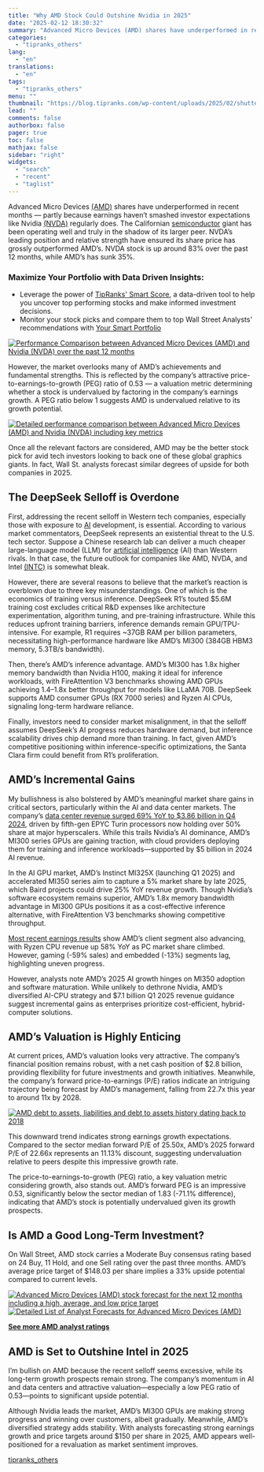 ```yaml
---
title: "Why AMD Stock Could Outshine Nvidia in 2025"
date: "2025-02-12 18:30:32"
summary: "Advanced Micro Devices (AMD) shares have underperformed in recent months — partly because earnings haven’t smashed investor expectations like Nvidia (NVDA) regularly does. The Californian semiconductor giant has been operating well and truly in the shadow of its larger peer. NVDA’s leading position and relative strength have ensured its share..."
categories:
  - "tipranks_others"
lang:
  - "en"
translations:
  - "en"
tags:
  - "tipranks_others"
menu: ""
thumbnail: "https://blog.tipranks.com/wp-content/uploads/2025/02/shutterstock_2126034665-750x406.jpg"
lead: ""
comments: false
authorbox: false
pager: true
toc: false
mathjax: false
sidebar: "right"
widgets:
  - "search"
  - "recent"
  - "taglist"
---
```


Advanced Micro Devices [(AMD)](https://www.tipranks.com/stocks/amd) shares have underperformed in recent months — partly because earnings haven’t smashed investor expectations like Nvidia [(NVDA)](https://www.tipranks.com/stocks/nvda) regularly does. The Californian [semiconductor](https://www.tipranks.com/compare-stocks/chips-stocks) giant has been operating well and truly in the shadow of its larger peer. NVDA’s leading position and relative strength have ensured its share price has grossly outperformed AMD’s. NVDA stock is up around 83% over the past 12 months, while AMD’s has sunk 35%.

### Maximize Your Portfolio with Data Driven Insights:

* Leverage the power of [TipRanks' Smart Score](https://www.tipranks.com/screener/top-smart-score-stocks), a data-driven tool to help you uncover top performing stocks and make informed investment decisions.
* Monitor your stock picks and compare them to top Wall Street Analysts' recommendations with  [Your Smart Portfolio](https://www.tipranks.com/smart-portfolio/holdings)

[![Performance Comparison between Advanced Micro Devices (AMD) and Nvidia (NVDA) over the past 12 months](https://blog.tipranks.com/wp-content/uploads/2025/02/AMD1-1-1024x379.jpg)](https://www.tipranks.com/compare-stocks/custom?ticker=AMD&ticker=NVDA)

However, the market overlooks many of AMD’s achievements and fundamental strengths. This is reflected by the company’s attractive price-to-earnings-to-growth (PEG) ratio of 0.53 — a valuation metric determining whether a stock is undervalued by factoring in the company’s earnings growth. A PEG ratio below 1 suggests AMD is undervalued relative to its growth potential.

[![Detailed performance comparison between Advanced Micro Devices (AMD) and Nvidia (NVDA) including key metrics](https://blog.tipranks.com/wp-content/uploads/2025/02/AMD4-2-1024x244.jpg)](https://www.tipranks.com/compare-stocks/custom?ticker=AMD&ticker=NVDA)

Once all the relevant factors are considered, AMD may be the better stock pick for avid tech investors looking to back one of these global graphics giants. In fact, Wall St. analysts forecast similar degrees of upside for both companies in 2025.

**The DeepSeek Selloff is Overdone**
------------------------------------

First, addressing the recent selloff in Western tech companies, especially those with exposure to [AI](https://www.tipranks.com/compare-stocks/artificial-intelligence) development, is essential. According to various market commentators, DeepSeek represents an existential threat to the U.S. tech sector. Suppose a Chinese research lab can deliver a much cheaper large-language model (LLM) for [artificial intelligence](https://www.tipranks.com/compare-stocks/artificial-intelligence) (AI) than Western rivals. In that case, the future outlook for companies like AMD, NVDA, and Intel [(INTC)](https://www.tipranks.com/stocks/intc) is somewhat bleak.

However, there are several reasons to believe that the market’s reaction is overblown due to three key misunderstandings. One of which is the economics of training versus inference. DeepSeek R1’s touted $5.6M training cost excludes critical R&D expenses like architecture experimentation, algorithm tuning, and pre-training infrastructure. While this reduces upfront training barriers, inference demands remain GPU/TPU-intensive. For example, R1 requires ~37GB RAM per billion parameters, necessitating high-performance hardware like AMD’s MI300 (384GB HBM3 memory, 5.3TB/s bandwidth).

Then, there’s AMD’s inference advantage. AMD’s MI300 has 1.8x higher memory bandwidth than Nvidia H100, making it ideal for inference workloads, with FireAttention V3 benchmarks showing AMD GPUs achieving 1.4–1.8x better throughput for models like LLaMA 70B. DeepSeek supports AMD consumer GPUs (RX 7000 series) and Ryzen AI CPUs, signaling long-term hardware reliance.

Finally, investors need to consider market misalignment, in that the selloff assumes DeepSeek’s AI progress reduces hardware demand, but inference scalability drives chip demand more than training. In fact, given AMD’s competitive positioning within inference-specific optimizations, the Santa Clara firm could benefit from R1’s proliferation.

**AMD’s Incremental Gains**
---------------------------

My bullishness is also bolstered by AMD’s meaningful market share gains in critical sectors, particularly within the AI and data center markets. The company’s [data center revenue surged 69% YoY to $3.86 billion in Q4 2024](https://www.tipranks.com/news/company-announcements/amd-announces-record-2024-financial-results), driven by fifth-gen EPYC Turin processors now holding over 50% share at major hyperscalers. While this trails Nvidia’s AI dominance, AMD’s MI300 series GPUs are gaining traction, with cloud providers deploying them for training and inference workloads—supported by $5 billion in 2024 AI revenue.

In the AI GPU market, AMD’s Instinct MI325X (launching Q1 2025) and accelerated MI350 series aim to capture a 5% market share by late 2025, which Baird projects could drive 25% YoY revenue growth. Though Nvidia’s software ecosystem remains superior, AMD’s 1.8x memory bandwidth advantage in MI300 GPUs positions it as a cost-effective inference alternative, with FireAttention V3 benchmarks showing competitive throughput.

[Most recent earnings results](https://www.tipranks.com/stocks/amd/earnings) show AMD’s client segment also advancing, with Ryzen CPU revenue up 58% YoY as PC market share climbed. However, gaming (-59% sales) and embedded (-13%) segments lag, highlighting uneven progress.

However, analysts note AMD’s 2025 AI growth hinges on MI350 adoption and software maturation. While unlikely to dethrone Nvidia, AMD’s diversified AI-CPU strategy and $7.1 billion Q1 2025 revenue guidance suggest incremental gains as enterprises prioritize cost-efficient, hybrid-computer solutions.

**AMD’s Valuation is Highly Enticing**
--------------------------------------

At current prices, AMD’s valuation looks very attractive. The company’s financial position remains robust, with a net cash position of $2.8 billion, providing flexibility for future investments and growth initiatives. Meanwhile, the company’s forward price-to-earnings (P/E) ratios indicate an intriguing trajectory being forecast by AMD’s management, falling from 22.7x this year to around 11x by 2028.

[![AMD debt to assets, liabilities and debt to assets history dating back to 2018](https://blog.tipranks.com/wp-content/uploads/2025/02/AMD5-1024x396.jpg)](https://www.tipranks.com/stocks/amd/financials/balance-sheet)

This downward trend indicates strong earnings growth expectations. Compared to the sector median forward P/E of 25.50x, AMD’s 2025 forward P/E of 22.66x represents an 11.13% discount, suggesting undervaluation relative to peers despite this impressive growth rate.

The price-to-earnings-to-growth (PEG) ratio, a key valuation metric considering growth, also stands out. AMD’s forward PEG is an impressive 0.53, significantly below the sector median of 1.83 (-71.1% difference), indicating that AMD’s stock is potentially undervalued given its growth prospects.

**Is AMD a Good Long-Term Investment?**
---------------------------------------

On Wall Street, AMD stock carries a Moderate Buy consensus rating based on 24 Buy, 11 Hold, and one Sell rating over the past three months. AMD’s average price target of $148.03 per share implies a 33% upside potential compared to current levels.

[![Advanced Micro Devices (AMD) stock forecast for the next 12 months including a high, average, and low price target](https://blog.tipranks.com/wp-content/uploads/2025/02/AMD2-1-1024x353.jpg)](https://www.tipranks.com/stocks/amd/forecast)
[![Detailed List of Analyst Forecasts​ for Advanced Micro Devices (AMD)](https://blog.tipranks.com/wp-content/uploads/2025/02/AMD3-1-1024x271.jpg)](https://www.tipranks.com/stocks/amd/forecast)

**[See more AMD analyst ratings](https://www.tipranks.com/stocks/amd/forecast)**

**AMD is Set to Outshine Intel in 2025**
----------------------------------------

I’m bullish on AMD because the recent selloff seems excessive, while its long-term growth prospects remain strong. The company’s momentum in AI and data centers and attractive valuation—especially a low PEG ratio of 0.53—points to significant upside potential.

Although Nvidia leads the market, AMD’s MI300 GPUs are making strong progress and winning over customers, albeit gradually. Meanwhile, AMD’s diversified strategy adds stability. With analysts forecasting strong earnings growth and price targets around $150 per share in 2025, AMD appears well-positioned for a revaluation as market sentiment improves.

[tipranks_others](https://www.tipranks.com/news/article/why-amd-stock-could-outshine-nvidia-in-2025)
